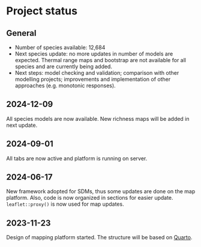# Project status

## General

- Number of species available: 12,684
- Next species update: no more updates in number of models are expected. Thermal range maps and bootstrap are not available for all species and are currently being added.  
- Next steps: model checking and validation; comparison with other modelling projects; improvements and implementation of other approaches (e.g. monotonic responses).  

## 2024-12-09

All species models are now available. New richness maps will be added in next update.

## 2024-09-01

All tabs are now active and platform is running on server.

## 2024-06-17

New framework adopted for SDMs, thus some updates are done on the map platform. Also, code is now organized in sections for easier update. `leaflet::proxy()` is now used for map updates.

## 2023-11-23

Design of mapping platform started. The structure will be based on [Quarto](https://quarto.org/).
